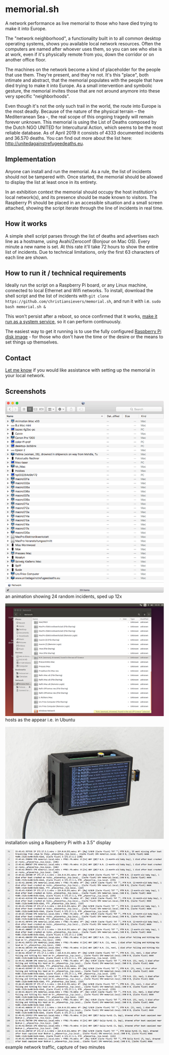 # memorial.sh
A network performance as live memorial to those who have died trying to make it into Europe.

The "network neighborhood", a functionality built in to all common desktop operating systems, shows you available local network resources. Often the computers are named after whoever uses them, so you can see who else is at work, even if it's physically remote from you, down the corridor or on another office floor.

The machines on the network become a kind of placeholder for the people that use them. They're present, and they're not. It's this "place", both intimate and abstract, that the memorial populates with the people that have died trying to make it into Europe. As a small intervention and symbolic gesture, the memorial invites those that are not around anymore into these very specific "neighborhoods".

Even though it's not the only such trail in the world, the route into Europe is the most deadly. Because of the nature of the physical terrain – the Mediterranean Sea –, the real scope of this ongoing tragedy will remain forever unknown. This memorial is using the List of Deaths composed by the Dutch NGO UNITED for Intercultural Action, which seems to be the most reliable database. As of April 2019 it consists of 4333 documented incidents and 36.570 deaths. You can find out more about the list here: http://unitedagainstrefugeedeaths.eu. 

## Implementation

Anyone can install and run the memorial. As a rule, the list of incidents should not be tampered with. Once started, the memorial should be allowed to display the list at least once in its entirety.

In an exhibition context the memorial should occupy the host institution's local network(s), and its presence should be made known to visitors. The Raspberry Pi should be placed in an accessible situation and a small screen attached, showing the script iterate through the line of incidents in real time.

## How it works

A simple shell script parses through the list of deaths and advertises each line as a hostname, using Avahi/Zeroconf (Bonjour on Mac OS). Every minute a new name is set. At this rate it'll take 72 hours to show the entire list of incidents. Due to technical limitations, only the first 63 characters of each line are shown.

## How to run it / technical requirements

Ideally run the script on a Raspberry Pi board, or any Linux machine, connected to local Ethernet and Wifi networks. To install, download the shell script and the list of incidents with `git clone https://github.com/christiansievers/memorial.sh`, and run it with i.e. `sudo bash memorial.sh &`  

This won't persist after a reboot, so once confirmed that it works, [make it run as a system service](how_to_make_run_as_system_service.md), so it can perform continuously.

The easiest way to get it running is to use the fully configured [Raspberry Pi disk image](raspberry_pi_disk_image.md) - for those who don't have the time or the desire or the means to set things up themselves. 

## Contact

[Let me know](https://christiansievers.info/html/contact.html) if you would like assistance with setting up the memorial in your local network.

## Screenshots

![extract of 24 random incidents](memorial_sh_animation.gif)  
an animation showing 24 random incidents, sped up 12x

![screenshot ubuntu](memorial_ubuntu.png)  
hosts as the appear i.e. in Ubuntu

![installation using a Raspberry Pi](raspberry2_case_10.jpg)
installation using a Raspberry Pi with a 3.5" display

![screenshot tcpdump](tcpdump.png)
example network traffic, capture of two minutes

